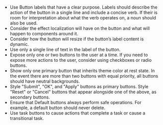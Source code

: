 - Use Button labels that have a clear purpose. Labels should describe the action of the button in a single line and include a concise verb. If their is room for interpretation about what the verb operates on, a noun should also be used.
- Consider the effect localization will have on the button and what will happen to components around it.
- Consider how the button will resize if the button’s label content is dynamic.
- Use only a single line of text in the label of the button.
- Expose only one or two buttons to the user at a time. If you need to expose more actions to the user, consider using checkboxes or radio buttons.
- Show only one primary button that inherits theme color at rest state. In the event there are more than two buttons with equal priority, all buttons should have neutral backgrounds.
- Style "Submit", "OK", and "Apply" buttons as primary buttons. Style "Reset" or "Cancel" buttons that appear alongside one of the above, as secondary buttons.
- Ensure that Default buttons always perform safe operations. For example, a default button should never delete.
- Use task buttons to cause actions that complete a task or cause a transitional task.

